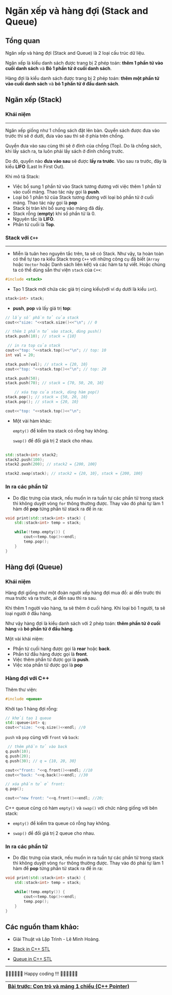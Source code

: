  

Ngăn xếp và hàng đợi (Stack and Queue)
==========================

Tổng quan
---------

Ngăn xếp và hàng đợi (Stack and Queue) là 2 loại cấu trúc dữ liệu.

Ngăn xếp là kiểu danh sách được trang bị 2 phép toán: **thêm 1 phần tử vào cuối danh sách** và **Bỏ 1 phần tử ở cuối danh sách**.

Hàng đợi là kiểu danh sách được trang bị 2 phép toán: **thêm một phần tử vào cuối danh sách** và **bỏ 1 phần tử ở đầu danh sách**.


Ngăn xếp (Stack)
---------

### Khái niệm
***
Ngăn xếp giống như 1 chồng sách đặt lên bàn. Quyển sách được đưa vào trước thì sẽ ở dưới, đưa vào sau thì sẽ ở phía trên chồng.

Quyển đưa vào sau cùng thì sẽ ở đỉnh của chồng (Top). Do là chồng sách, khi lấy sách ra, ta luôn phải lấy sách ở đỉnh chồng trước.

Do đó, quyển nào **đưa vào sau** sẽ được **lấy ra trước**. Vào sau ra trước, đây là kiểu **LIFO** (Last In First Out).

Khi mô tả Stack: 
- Việc bổ sung 1 phần tử vào Stack tương đương với việc thêm 1 phần tử vào cuối mảng. Thao tác này gọi là **push**.
- Loại bỏ 1 phần tử của Stack tương đương với loại bỏ phần tử ở cuối mảng. Thao tác này gọi là **pop**
- Stack bị tràn khi bổ sung vào mảng đã đầy.
- Stack rỗng (**empty**) khi số phần tử là 0.
- Nguyên tắc là **LIFO**.
- Phần tử cuối là **Top**.

### Stack với `C++` 
***
- Miễn là tuân heo nguyên tắc trên, ta sẽ có Stack. Như vậy, ta hoàn toàn có thể tự tạo ra kiểu Stack trong `C++` với những công cụ đã biết (`Array` hoặc `Vector` hoặc Danh sách liên kết) và các hàm ta tự viết. Hoặc chúng ta có thể dùng sẵn thư viện `stack` của `C++`:
```cpp
#include <stack>
```

- Tạo 1 Stack mới chứa các giá trị cùng kiểu(với ví dụ dưới là kiểu `int`).

```cpp
stack<int> stack;
```

- **push**, **pop** và lấy giá trị **top**: 

```cpp
// lấy số phần tử của stack
cout<<"size: "<<stack.size()<<"\n"; // 0

// thêm 1 phần tử vào stack, dùng push()
stack.push(10); // stack = {10}

 // in ra top của stack
cout<<"top: "<<stack.top()<<"\n"; // top: 10
int val = 20;

stack.push(val); // stack = {20, 10}
cout<<"top: "<<stack.top()<<"\n"; // top: 20

stack.push(50);
stack.push(70); // stack = {70, 50, 20, 10}

    // xóa top của stack, dùng hàm pop()
stack.pop(); // stack = {50, 20, 10}
stack.pop(); // stack = {20, 10}

cout<<"top: "<<stack.top()<<"\n";

```

- Một vài hàm khác:
    
    `empty()` để kiểm tra stack có rỗng hay không.
    
    `swap()`  để đổi giá trị 2 stack cho nhau.

```cpp
  
std::stack<int> stack2;
stack2.push(100);
stack2.push(200); // stack2 = {200, 100}

stack2.swap(stack); // stack2 = {20, 10}, stack = {200, 100}
```
### In ra các phần tử

- Do đặc trưng của stack, nếu muốn in ra tuần tự các phần tử trong stack thì không duyệt vòng `for` thông thường được. Thay vào đó phải tự làm 1 hàm để **pop** từng phần tử stack ra để in ra:

```cpp
void print(std::stack<int> stack) {
    std::stack<int> temp = stack;

    while(!temp.empty()) {
        cout<<temp.top()<<endl;
        temp.pop();
    }
}
```

Hàng đợi (Queue)
--------

### Khái niệm
Hàng đợi giống như một đoàn người xếp hàng đợi mua đồ: ai đến trước thì mua trước và ra trước, ai đến sau thì ra sau. 

Khi thêm 1 người vào hàng, ta sẽ thêm ở cuối hàng. Khi loại bỏ 1 người, ta sẽ loại người ở đầu hàng.

Như vậy hàng đợi là kiểu danh sách với 2 phép toán: **thêm phần tử ở cuối hàng** và **bỏ phần tử ở đầu hàng**.

Một vài khái niệm:
- Phần tử cuối hàng được gọi là **rear** hoặc **back**.
- Phần tử đầu hàng được gọi là **front**.
- Việc thêm phần tử được gọi là **push**.
- Việc xóa phần tử được gọi là **pop**

### Hàng đợi với C++

Thêm thư viện:
```cpp
#include <queue>
```

Khởi tạo 1 hàng đợi rỗng:

```cpp
// khởi tạo 1 queue
std::queue<int> q;
cout<<"size: "<<q.size()<<endl; //0
```

`push` và `pop` cùng với `front` và `back`:

```cpp
 // thêm phần tử vào back
q.push(10);
q.push(20);
q.push(30); // q = {10, 20, 30}

cout<<"front: "<<q.front()<<endl; //10
cout<<"back: "<<q.back()<<endl; //30

// xóa phần tử ở front:
q.pop();

cout<<"new front: "<<q.front()<<endl; //20;
```

C++ queue cũng có hàm `empty()` và `swap()` với chức năng giống với bên stack: 
    
- `empty()` để kiểm tra queue có rỗng hay không.
    
- `swap()`  để đổi giá trị 2 queue cho nhau.

### In ra các phần tử

- Do đặc trưng của stack, nếu muốn in ra tuần tự các phần tử trong stack thì không duyệt vòng `for` thông thường được. Thay vào đó phải tự làm 1 hàm để **pop** từng phần tử stack ra để in ra:

```cpp
void print(std::stack<int> stack) {
    std::stack<int> temp = stack;

    while(!temp.empty()) {
        cout<<temp.top()<<endl;
        temp.pop();
    }
}
```

## Các nguồn tham khảo:

- Giải Thuật và Lập Trình - Lê Minh Hoàng.

- [Stack in C++ STL](https://www.geeksforgeeks.org/stack-in-cpp-stl/)

- [Queue in C++ STL](https://www.geeksforgeeks.org/queue-cpp-stl/)
* * *

🧑‍💻🧑‍💻🧑‍💻 Happy coding !!! 🧑‍💻🧑‍💻🧑‍💻

| [Bài trước: Con trỏ và mảng 1 chiều (C++ Pointer)](part4.md)  | |
| ------------- | ------------- |



